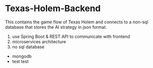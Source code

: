 # Texas-Holem-Backend
This contains the game flow of Texas Holem and connects to a non-sql database that stores the AI strategy in json format.

1. use Spring Boot & REST API to communicate with frontend
2. microservices architecture
3. no sql database
- mongodb
- test test

